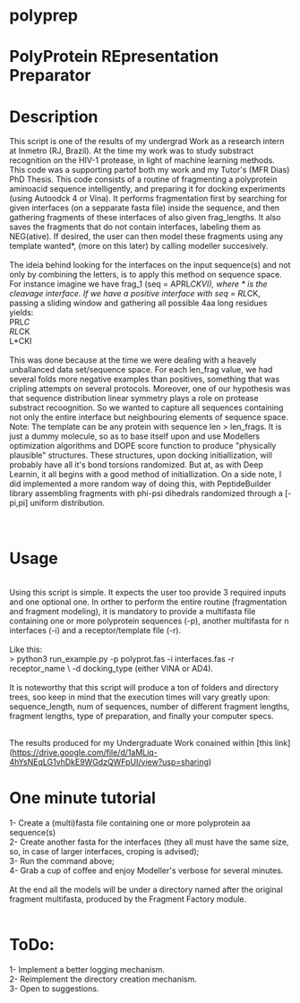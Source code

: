 # polyprep <br>
# PolyProtein REpresentation Preparator  <br>

# Description<br>
This script is one of the results of my undergrad Work as a research intern
at Inmetro (RJ, Brazil). At the time my work was to study substract recognition
on the HIV-1 protease, in light of machine learning methods. This code was
a supporting partof both my work and my Tutor's (MFR Dias) PhD Thesis.
This code consists of a routine of fragmenting a polyprotein aminoacid 
sequence intelligently, and preparing it for docking experiments (using
Autoodck 4 or Vina). It performs fragmentation first by searching for
given interfaces (on a sepparate fasta file) inside the sequence, and then
gathering fragments of these interfaces of also given frag_lengths. It also
saves the fragments that do not contain interfaces, labeling them as NEG(ative).
If desired, the user can then model these fragments using any template wanted*,
(more on this later) by calling modeller succesively.<br>
<br>
The ideia behind looking for the interfaces on the input sequence(s) and
not only by combining the letters, is to apply this method on sequence space. 
For instance imagine we have frag_1 (seq = APRL*CKVI), where * is the cleavage
interface. If we have a positive interface with seq = RL*CK, passing a sliding
window and gathering all possible 4aa long residues yields:<br>
PRL*C<br>
RL*CK<br>
L*CKI<br>
<br>
This was done because at the time we were dealing with a heavely unballanced 
data set/sequence space. For each len_frag value, we had several folds more 
negative examples than positives, something that was cripling attempts on 
several protocols. Moreover, one of our hypothesis was that sequence 
distribution linear symmetry plays a role on protease substract recoognition.
So we wanted to capture all sequences containing not only the entire interface
but neighbouring elements of sequence space.
<br>
Note: The template can be any protein with sequence len $>$ len_frags. It is just
a dummy molecule, so as to base itself upon and use Modellers optimization
algorithms and DOPE score function to produce "physically plausible" 
structures. These structures, upon docking initiallization, will probably
have all it's bond torsions randomized. But at, as with Deep Learnin, 
it all begins with a good method of initiallization. On a side note, I 
did implemented a more random way of doing this, with PeptideBuilder
library assembling fragments with phi-psi dihedrals randomized through
a [-pi,pi] uniform distribution.<br>
<br>
<br>


# Usage<br>
<br>
Using this script is simple. It expects the user too provide 3 required
inputs and one optional one. In orther to perform the entire routine 
(fragmentation and fragment modeling), it is mandatory to provide a 
multifasta file containing one or more polyprotein sequences (-p),
another multifasta for n interfaces (-i) and a receptor/template file (-r).
<br><br>
Like this:<br>
> python3 run_example.py -p polyprot.fas -i interfaces.fas -r receptor_name \
-d docking_type (either VINA or AD4).<br>
<br>
It is noteworthy that this script will produce a ton of folders and directory
trees, soo keep in mind that the execution times will vary greatly upon:
sequence_length, num of sequences, number of different fragment lengths,
fragment lengths, type of preparation, and finally your computer specs.
<br><br>

The results produced for my Undergraduate Work conained within [this link] (https://drive.google.com/file/d/1aMLiq-4hYsNEqLG1vhDkE9WGdzQWFpUI/view?usp=sharing)

# One minute tutorial<br>
1- Create a (multi)fasta file containing one or more polyprotein aa sequence(s)<br>
2- Create another fasta for the interfaces (they all must have the same size,
so, in case of larger interfaces, croping is advised);<br>
3- Run the command above;<br>
4- Grab a cup of coffee and enjoy Modeller's verbose for several minutes.<br>
<br>
At the end all the models will be under a directory named after the original
fragment multifasta, produced by the Fragment Factory module.<br>
<br>
# ToDo:<br>
1- Implement a better logging mechanism.<br>
2- Reimplement the directory creation mechanism.<br>
3- Open to suggestions.<br>
